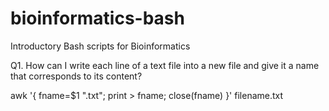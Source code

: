 # bioinformatics-bash
Introductory Bash scripts for Bioinformatics

Q1. How can I write each line of a text file into a new file and give it a name that corresponds to its content?

awk '{ fname=$1 ".txt"; print > fname; close(fname) }' filename.txt


